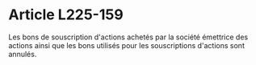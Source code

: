 # Article L225-159

Les bons de souscription d'actions achetés par la société émettrice des actions ainsi que les bons utilisés pour les souscriptions d'actions sont annulés.
